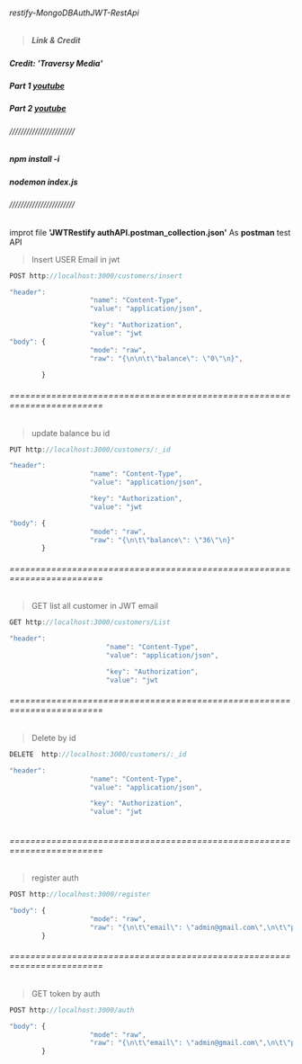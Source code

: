 ###### restify-MongoDBAuthJWT-RestApi 

 > ##### Link & Credit 
  ##### Credit: 'Traversy Media'
##### Part 1 [youtube](https://www.youtube.com/watch?v=bqn-sx0v-l0)
##### Part 2 [youtube](https://www.youtube.com/watch?v=oyYOobBuczM)

###### ///////////////////////
##### _npm install -i_
##### _nodemon index.js_
###### ///////////////////////

improt file  **'JWTRestify authAPI.postman_collection.json'** As **postman** test API

> Insert USER Email in jwt
```javascript
POST http://localhost:3000/customers/insert

"header": 
					"name": "Content-Type",
					"value": "application/json",

					"key": "Authorization",
					"value": "jwt 
"body": {
					"mode": "raw",
					"raw": "{\n\n\t\"balance\": \"0\"\n}",
		
        }
 ```
###### ========================================================================

> update balance bu id
```javascript
PUT http://localhost:3000/customers/:_id

"header": 
					"name": "Content-Type",
					"value": "application/json",

					"key": "Authorization",
					"value": "jwt 

"body": {
					"mode": "raw",
					"raw": "{\n\t\"balance\": \"36\"\n}"
		}
```
###### ========================================================================

> GET list all customer in JWT email
```javascript
GET http://localhost:3000/customers/List

"header": 
						"name": "Content-Type",
						"value": "application/json",

						"key": "Authorization",
						"value": "jwt 
```
###### ========================================================================

> Delete by id
```javascript
DELETE  http://localhost:3000/customers/:_id

"header": 
					"name": "Content-Type",
					"value": "application/json",

					"key": "Authorization",
					"value": "jwt 
                
```
###### ========================================================================
> register auth

```javascript
POST http://localhost:3000/register

"body": {
					"mode": "raw",
					"raw": "{\n\t\"email\": \"admin@gmail.com\",\n\t\"password\": \"0123456\"\n}"
		}
```
###### ========================================================================
> GET token by auth
```javascript
POST http://localhost:3000/auth

"body": {
					"mode": "raw",
					"raw": "{\n\t\"email\": \"admin@gmail.com\",\n\t\"password\": \"0123456\"\n}"
		}
 ```
